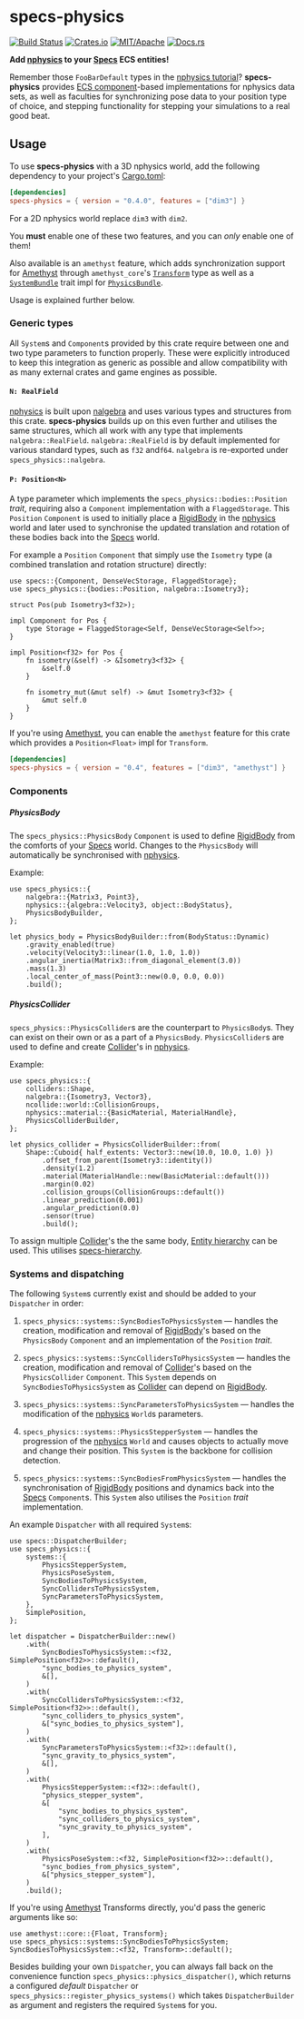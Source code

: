 # specs-physics

[![Build Status][bi]][bl] 
[![Crates.io][ci]][cl] 
[![MIT/Apache][li]][ll] 
[![Docs.rs][di]][dl]

[bi]: https://travis-ci.com/amethyst/specs-physics.svg?branch=master
[bl]: https://travis-ci.com/amethyst/specs-physics

[ci]: https://img.shields.io/crates/v/specs-physics.svg
[cl]: https://crates.io/crates/specs-physics/

[li]: https://img.shields.io/crates/l/specs-physics.svg
[ll]: https://github.com/amethyst/specs-physics/blob/master/LICENSE

[di]: https://docs.rs/specs-physics/badge.svg
[dl]: https://docs.rs/specs-physics/

**Add [nphysics] to your [Specs] ECS entities!**

Remember those `FooBarDefault` types in the [nphysics tutorial]?
**specs-physics** provides [ECS component]-based implementations for nphysics data sets,
as well as faculties for synchronizing pose data to your position type of choice,
and stepping functionality for stepping your simulations to a real good beat.

[Specs]: https://github.com/amethyst/specs
[nphysics]: https://www.nphysics.org/
[nphysics tutorial]: https://www.nphysics.org/rigid_body_simulations_with_contacts/#basic-setup
[ECS Component]: https://amethyst.github.io/specs/01_intro.html#whats-an-ecs

## Usage

To use **specs-physics** with a 3D nphysics world,
add the following dependency to your project's [Cargo.toml]:

```toml
[dependencies]
specs-physics = { version = "0.4.0", features = ["dim3"] }
```

For a 2D nphysics world replace `dim3` with `dim2`.

You **must** enable one of these two features, and you can *only* enable one of them!

Also available is an `amethyst` feature, which adds synchronization support for [Amethyst] 
through `amethyst_core`'s [`Transform`] type
as well as a [`SystemBundle`] trait impl for [`PhysicsBundle`].

Usage is explained further below.

[Cargo.toml]: https://doc.rust-lang.org/cargo/reference/specifying-dependencies.html
[Amethyst]: https://amethyst.rs/
[`Transform`]: https://docs.amethyst.rs/stable/amethyst_core/transform/components/struct.Transform.html
[`SystemBundle`]: https://docs.amethyst.rs/stable/amethyst_core/bundle/trait.SystemBundle.html
[`PhysicsBundle`]: struct.PhysicsBundle.html


### Generic types

All `System`s and `Component`s provided by this crate require between one
and two type parameters to function properly. These were explicitly
introduced to keep this integration as generic as possible and allow
compatibility with as many external crates and game engines as possible.

#### `N: RealField`

[nphysics] is built upon [nalgebra] and uses various types and
structures from this crate. **specs-physics** builds up on this even further
and utilises the same structures, which all work with any type that
implements `nalgebra::RealField`. `nalgebra::RealField` is by default
implemented for various standard types, such as `f32` and`f64`. `nalgebra`
is re-exported under `specs_physics::nalgebra`.

#### `P: Position<N>`

A type parameter which implements the `specs_physics::bodies::Position`
*trait*, requiring also a `Component` implementation with a
`FlaggedStorage`. This `Position` `Component` is used to initially place a
[RigidBody] in the [nphysics] world and later used to synchronise the
updated translation and rotation of these bodies back into the [Specs]
world.

For example a `Position` `Component` that simply use the `Isometry` type (a
combined translation and rotation structure) directly:

```rust,ignore
use specs::{Component, DenseVecStorage, FlaggedStorage};
use specs_physics::{bodies::Position, nalgebra::Isometry3};

struct Pos(pub Isometry3<f32>);

impl Component for Pos {
    type Storage = FlaggedStorage<Self, DenseVecStorage<Self>>;
}

impl Position<f32> for Pos {
    fn isometry(&self) -> &Isometry3<f32> {
        &self.0
    }

    fn isometry_mut(&mut self) -> &mut Isometry3<f32> {
        &mut self.0
    }
}
```

If you're using [Amethyst], you can enable the `amethyst` feature for this
crate which provides a `Position<Float>` impl for `Transform`.

```toml
[dependencies]
specs-physics = { version = "0.4", features = ["dim3", "amethyst"] }
```

### Components

##### PhysicsBody

The `specs_physics::PhysicsBody` `Component` is used to define [RigidBody]
from the comforts of your [Specs] world. Changes to the `PhysicsBody` will
automatically be synchronised with [nphysics].

Example:

```rust,ignore
use specs_physics::{
    nalgebra::{Matrix3, Point3},
    nphysics::{algebra::Velocity3, object::BodyStatus},
    PhysicsBodyBuilder,
};

let physics_body = PhysicsBodyBuilder::from(BodyStatus::Dynamic)
    .gravity_enabled(true)
    .velocity(Velocity3::linear(1.0, 1.0, 1.0))
    .angular_inertia(Matrix3::from_diagonal_element(3.0))
    .mass(1.3)
    .local_center_of_mass(Point3::new(0.0, 0.0, 0.0))
    .build();
```

##### PhysicsCollider

`specs_physics::PhysicsCollider`s are the counterpart to `PhysicsBody`s.
They can exist on their own or as a part of a `PhysicsBody`.
`PhysicsCollider`s are used to define and create [Collider]'s in
[nphysics].

Example:

```rust,ignore
use specs_physics::{
    colliders::Shape,
    nalgebra::{Isometry3, Vector3},
    ncollide::world::CollisionGroups,
    nphysics::material::{BasicMaterial, MaterialHandle},
    PhysicsColliderBuilder,
};

let physics_collider = PhysicsColliderBuilder::from(
    Shape::Cuboid{ half_extents: Vector3::new(10.0, 10.0, 1.0) })
        .offset_from_parent(Isometry3::identity())
        .density(1.2)
        .material(MaterialHandle::new(BasicMaterial::default()))
        .margin(0.02)
        .collision_groups(CollisionGroups::default())
        .linear_prediction(0.001)
        .angular_prediction(0.0)
        .sensor(true)
        .build();
```

To assign multiple [Collider]'s the the same body, [Entity hierarchy]
can be used. This utilises [specs-hierarchy].

### Systems and dispatching

The following `System`s currently exist and should be added to your
`Dispatcher` in order:

1. `specs_physics::systems::SyncBodiesToPhysicsSystem` — handles the
creation, modification and removal of [RigidBody]'s based on the
`PhysicsBody` `Component` and an implementation of the `Position`
*trait*.

2. `specs_physics::systems::SyncCollidersToPhysicsSystem` — handles
the creation, modification and removal of [Collider]'s based on the
`PhysicsCollider` `Component`. This `System` depends on
`SyncBodiesToPhysicsSystem` as [Collider] can depend on [RigidBody].

3. `specs_physics::systems::SyncParametersToPhysicsSystem` — handles the
modification of the [nphysics] `World`s parameters.

4. `specs_physics::systems::PhysicsStepperSystem` — handles the progression
of the [nphysics] `World` and causes objects to actually move and
change their position. This `System` is the backbone for collision
detection.

5. `specs_physics::systems::SyncBodiesFromPhysicsSystem` —
handles the synchronisation of [RigidBody] positions and dynamics back
into the [Specs] `Component`s. This `System` also utilises the
`Position` *trait* implementation.

An example `Dispatcher` with all required `System`s:

```rust,no_run
use specs::DispatcherBuilder;
use specs_physics::{
    systems::{
        PhysicsStepperSystem,
        PhysicsPoseSystem,
        SyncBodiesToPhysicsSystem,
        SyncCollidersToPhysicsSystem,
        SyncParametersToPhysicsSystem,
    },
    SimplePosition,
};

let dispatcher = DispatcherBuilder::new()
    .with(
        SyncBodiesToPhysicsSystem::<f32, SimplePosition<f32>>::default(),
        "sync_bodies_to_physics_system",
        &[],
    )
    .with(
        SyncCollidersToPhysicsSystem::<f32, SimplePosition<f32>>::default(),
        "sync_colliders_to_physics_system",
        &["sync_bodies_to_physics_system"],
    )
    .with(
        SyncParametersToPhysicsSystem::<f32>::default(),
        "sync_gravity_to_physics_system",
        &[],
    )
    .with(
        PhysicsStepperSystem::<f32>::default(),
        "physics_stepper_system",
        &[
            "sync_bodies_to_physics_system",
            "sync_colliders_to_physics_system",
            "sync_gravity_to_physics_system",
        ],
    )
    .with(
        PhysicsPoseSystem::<f32, SimplePosition<f32>>::default(),
        "sync_bodies_from_physics_system",
        &["physics_stepper_system"],
    )
    .build();
```

If you're using [Amethyst] Transforms directly, you'd pass the generic
arguments like so:

```rust,ignore
use amethyst::core::{Float, Transform};
use specs_physics::systems::SyncBodiesToPhysicsSystem;
SyncBodiesToPhysicsSystem::<f32, Transform>::default();
```

Besides building your own `Dispatcher`, you can always fall back on
the convenience function `specs_physics::physics_dispatcher()`, which
returns a configured *default* `Dispatcher` or
`specs_physics::register_physics_systems()` which takes
`DispatcherBuilder` as argument and registers the required `System`s for
you.

[nalgebra]: https://nalgebra.org/
[RigidBody]: https://www.nphysics.org/rigid_body_simulations_with_contacts/#rigid-bodies
[Collider]: https://www.nphysics.org/rigid_body_simulations_with_contacts/#colliders
[Amethyst]: https://amethyst.rs/
[Entity hierarchy]: https://github.com/amethyst/specs-physics/blob/master/examples/hierarchy.rs
[specs-hierarchy]: https://github.com/rustgd/specs-hierarchy
